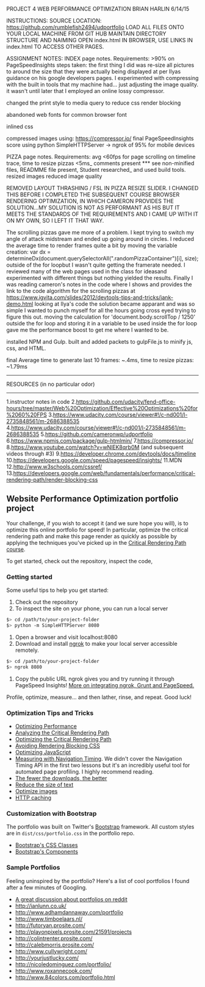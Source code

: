 PROJECT 4 WEB PERFORMANCE OPTIMIZATION
BRIAN HARLIN
6/14/15

INSTRUCTIONS:
SOURCE LOCATION: https://github.com/rumblefish2494/udportfolio
LOAD ALL FILES ONTO YOUR LOCAL MACHINE FROM GIT HUB
MAINTAIN DIRECTORY STRUCTURE AND NAIMING
OPEN index.html IN BROWSER, USE LINKS IN index.html TO ACCESS OTHER PAGES.

ASSIGNMENT NOTES:
INDEX page notes.
Requirements: >90% on PageSpeedInsights
steps taken:
the first thing I did was re-size all pictures to around the size that they were actually being displayed at
per Ilyas guidance on his google developers pages.
I experimented with compressing with the built in tools that my machine had... just adjusting the image quality.
it wasn't until later that I employed an online lossy compressor.

changed the print style to media query to reduce css render blocking

abandoned web fonts for common browser font

inlined css

compressed images using: https://compressor.io/
final PageSpeedInsights score using python SimpleHTTPServer -> ngrok of 95% for mobile devices

PIZZA page notes.
Requirements: avg <60fps for page scrolling on timeline trace, time to resize pizzas <5ms_
				comments present *** see non-minified files, READMME file present, Student researched_
				and used build tools.
resized images
reduced image quality

REMOVED LAYOUT THRASHING / FSL IN PIZZA RESIZE SLIDER. I CHANGED THIS BEFORE
I COMPLETED THE SUBSEQUENT COURSE BROWSER RENDERING OPTIMIZATION, IN WHICH CAMERON
PROVIDES THE SOLUTION...MY SOLUTION IS NOT AS PERFORMANT AS HIS BUT IT MEETS THE STANDARDS
OF THE REQUIREMENTS AND I CAME UP WITH IT ON MY OWN, SO I LEFT IT THAT WAY.

The scrolling pizzas gave me more of a problem. I kept trying to switch my angle of attack midstream
and ended up going around in circles. I reduced the average time to render frames quite a bit by moving the variable creation:
var dx = determineDx(document.querySelectorAll(".randomPizzaContainer")[i], size);
outside of the for loopbut I wasn't quite getting the framerate needed. I reviewed many of the web pages used in the class for ideasand experimented with different things but nothing yielded the results. Finally I was reading cameron's notes in the code where I shows and provides the link to the code algorithm for the scrolling pizzas at
https://www.igvita.com/slides/2012/devtools-tips-and-tricks/jank-demo.html
looking at Ilya's code the solution became apparant and was so simple I wanted to punch myself for all the hours going cross eyed trying to figure this out.
moving the calculation for 'document.body.scrollTop / 1250' outside the for loop and storing it in a variable
to be used inside the for loop gave me the performance boost to get me where I wanted to be.

installed NPM and Gulp.
built and added packets to gulpFile.js to minify js, css, and HTML.

final Average time to generate last 10 frames: ~.4ms, time to resize pizzas: ~1.79ms


***********
RESOURCES (in no particular odor)
***********
1.instructor notes in code
2.https://github.com/udacity/fend-office-hours/tree/master/Web%20Optimization/Effective%20Optimizations%20for%2060%20FPS
3.https://www.udacity.com/course/viewer#!/c-nd001/l-2735848561/m-2686388535
4.https://www.udacity.com/course/viewer#!/c-nd001/l-2735848561/m-2686388535
5.https://github.com/cameronwp/udportfolio
6.https://www.npmjs.com/package/gulp-htmlmin/
7.https://compressor.io/
8.https://www.youtube.com/watch?v=wNlEK8qrb0M (and subsequent videos through #3)
9.https://developer.chrome.com/devtools/docs/timeline
10.https://developers.google.com/speed/pagespeed/insights/
11.MDN
12.http://www.w3schools.com/cssref/
13.https://developers.google.com/web/fundamentals/performance/critical-rendering-path/render-blocking-css
































## Website Performance Optimization portfolio project

Your challenge, if you wish to accept it (and we sure hope you will), is to optimize this online portfolio for speed! In particular, optimize the critical rendering path and make this page render as quickly as possible by applying the techniques you've picked up in the [Critical Rendering Path course](https://www.udacity.com/course/ud884).

To get started, check out the repository, inspect the code,

### Getting started

Some useful tips to help you get started:

1. Check out the repository
1. To inspect the site on your phone, you can run a local server

  ```bash
  $> cd /path/to/your-project-folder
  $> python -m SimpleHTTPServer 8080
  ```

1. Open a browser and visit localhost:8080
1. Download and install [ngrok](https://ngrok.com/) to make your local server accessible remotely.

  ``` bash
  $> cd /path/to/your-project-folder
  $> ngrok 8080
  ```

1. Copy the public URL ngrok gives you and try running it through PageSpeed Insights! [More on integrating ngrok, Grunt and PageSpeed.](http://www.jamescryer.com/2014/06/12/grunt-pagespeed-and-ngrok-locally-testing/)

Profile, optimize, measure... and then lather, rinse, and repeat. Good luck!

### Optimization Tips and Tricks
* [Optimizing Performance](https://developers.google.com/web/fundamentals/performance/ "web performance")
* [Analyzing the Critical Rendering Path](https://developers.google.com/web/fundamentals/performance/critical-rendering-path/analyzing-crp.html "analyzing crp")
* [Optimizing the Critical Rendering Path](https://developers.google.com/web/fundamentals/performance/critical-rendering-path/optimizing-critical-rendering-path.html "optimize the crp!")
* [Avoiding Rendering Blocking CSS](https://developers.google.com/web/fundamentals/performance/critical-rendering-path/render-blocking-css.html "render blocking css")
* [Optimizing JavaScript](https://developers.google.com/web/fundamentals/performance/critical-rendering-path/adding-interactivity-with-javascript.html "javascript")
* [Measuring with Navigation Timing](https://developers.google.com/web/fundamentals/performance/critical-rendering-path/measure-crp.html "nav timing api"). We didn't cover the Navigation Timing API in the first two lessons but it's an incredibly useful tool for automated page profiling. I highly recommend reading.
* <a href="https://developers.google.com/web/fundamentals/performance/optimizing-content-efficiency/eliminate-downloads.html">The fewer the downloads, the better</a>
* <a href="https://developers.google.com/web/fundamentals/performance/optimizing-content-efficiency/optimize-encoding-and-transfer.html">Reduce the size of text</a>
* <a href="https://developers.google.com/web/fundamentals/performance/optimizing-content-efficiency/image-optimization.html">Optimize images</a>
* <a href="https://developers.google.com/web/fundamentals/performance/optimizing-content-efficiency/http-caching.html">HTTP caching</a>

### Customization with Bootstrap
The portfolio was built on Twitter's <a href="http://getbootstrap.com/">Bootstrap</a> framework. All custom styles are in `dist/css/portfolio.css` in the portfolio repo.

* <a href="http://getbootstrap.com/css/">Bootstrap's CSS Classes</a>
* <a href="http://getbootstrap.com/components/">Bootstrap's Components</a>

### Sample Portfolios

Feeling uninspired by the portfolio? Here's a list of cool portfolios I found after a few minutes of Googling.

* <a href="http://www.reddit.com/r/webdev/comments/280qkr/would_anybody_like_to_post_their_portfolio_site/">A great discussion about portfolios on reddit</a>
* <a href="http://ianlunn.co.uk/">http://ianlunn.co.uk/</a>
* <a href="http://www.adhamdannaway.com/portfolio">http://www.adhamdannaway.com/portfolio</a>
* <a href="http://www.timboelaars.nl/">http://www.timboelaars.nl/</a>
* <a href="http://futoryan.prosite.com/">http://futoryan.prosite.com/</a>
* <a href="http://playonpixels.prosite.com/21591/projects">http://playonpixels.prosite.com/21591/projects</a>
* <a href="http://colintrenter.prosite.com/">http://colintrenter.prosite.com/</a>
* <a href="http://calebmorris.prosite.com/">http://calebmorris.prosite.com/</a>
* <a href="http://www.cullywright.com/">http://www.cullywright.com/</a>
* <a href="http://yourjustlucky.com/">http://yourjustlucky.com/</a>
* <a href="http://nicoledominguez.com/portfolio/">http://nicoledominguez.com/portfolio/</a>
* <a href="http://www.roxannecook.com/">http://www.roxannecook.com/</a>
* <a href="http://www.84colors.com/portfolio.html">http://www.84colors.com/portfolio.html</a>
